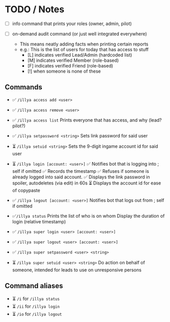 # TODO / Notes

- [ ] info command that prints your roles (owner, admin, pilot)

- [ ] on-demand audit command (or just well integrated everywhere)
  - This means neatly adding facts when printing certain reports
  - e.g.: This is the list of users for today that has access to stuff
    - [L] indicates verified Lead/Admin (hardcoded list)
    - [M] indicates verified Member (role-based)
    - [F] indicates verified Friend (role-based)
    - [!] when someone is none of these

## Commands
- ✅ `/illya access add <user>`
- ✅ `/illya access remove <user>`
- ✅ `/illya access list`
  Prints everyone that has access, and why (lead? pilot?)

- ✅ `/illya setpassword <string>`
  Sets link password for said user

- ⏳ `/illya setuid <string>`
  Sets the 9-digit ingame account id for said user

- ⏳ `/illya login [account: <user>]`
  ✅ Notifies bot that <sender> is logging into <user>; self if omitted
  ✅ Records the timestamp
  ✅ Refuses if someone is already logged into said account.
  ✅ Displays the link password in spoiler, autodeletes (via edit) in 60s
  ⏳ Displays the account id for ease of copypaste

- ✅ `/illya logout [account: <user>]`
  Notifies bot that <sender> logs out from <user>; self if omitted

- ✅`/illya status`
  Prints the list of who is on whom
  Display the duration of login (relative timestamp)

- ✅ `/illya super login <user> [account: <user>]`
- ✅ `/illya super logout <user> [account: <user>]`
- ✅ `/illya super setpassword <user> <string>`
- ⏳ `/illya super setuid <user> <string>`
  Do action on behalf of someone, intended for leads to use on unresponsive persons

## Command aliases
- ⏳ `/i` for `/illya status`
- ⏳ `/ii` for `/illya login`
- ⏳ `/io` for `/illya logout`